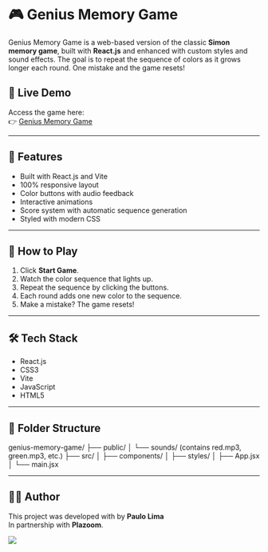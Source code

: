 # 🎮 Genius Memory Game

Genius Memory Game is a web-based version of the classic **Simon memory game**, built with **React.js** and enhanced with custom styles and sound effects. The goal is to repeat the sequence of colors as it grows longer each round. One mistake and the game resets!

## 📌 Live Demo

Access the game here:  
👉 [Genius Memory Game](https://jogo-genius-wheat.vercel.app/)

---

## 🚀 Features

- Built with React.js and Vite
- 100% responsive layout
- Color buttons with audio feedback
- Interactive animations
- Score system with automatic sequence generation
- Styled with modern CSS

---

## 🧠 How to Play

1. Click **Start Game**.
2. Watch the color sequence that lights up.
3. Repeat the sequence by clicking the buttons.
4. Each round adds one new color to the sequence.
5. Make a mistake? The game resets!

---

## 🛠️ Tech Stack

- React.js
- CSS3
- Vite
- JavaScript
- HTML5

---

## 📁 Folder Structure
genius-memory-game/
├── public/
│ └── sounds/ (contains red.mp3, green.mp3, etc.)
├── src/
│ ├── components/
│ ├── styles/
│ ├── App.jsx
│ └── main.jsx

---

## 🧑‍💻 Author

This project was developed with by **Paulo Lima**  
In partnership with **Plazoom**.

<div>
  <a href="https://www.instagram.com/plazoomoficial/">
    <img src="https://img.shields.io/badge/-@Instagram-%23E4405F?style=for-the-badge&logo=instagram&logoColor=white" />
  </a>
</div>

